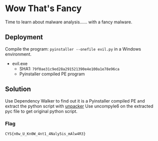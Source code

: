 # Wow That's Fancy

Time to learn about malware analysis...... with a fancy malware.

## Deployment

Compile the program: `pyinstaller --onefile evil.py` in a Windows environment.

- evil.exe
	- SHA1: `79f0ae31c9ed28a291521390e4e100a1e78e96ca`
	- Pyinstaller compiled PE program

## Solution

Use Dependency Walker to find out it is a Pyinstaller compiled PE and extract the python script with [unpacker](https://github.com/countercept/python-exe-unpacker)
Use uncompyle6 on the extracted pyc file to get original python script.

### Flag

`CYS{n0w_U_Kn0W_4nt1_4Naly5is_mAlw4R3}`


